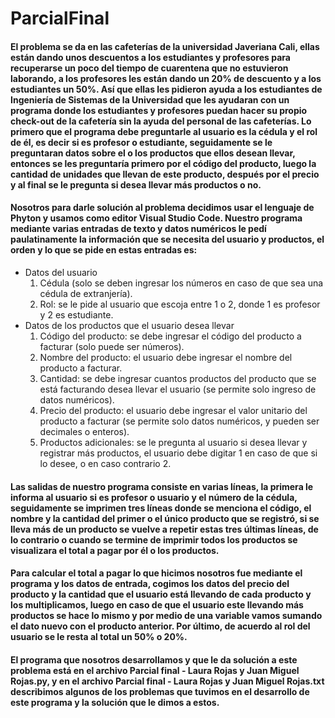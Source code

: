 # ParcialFinal

#### El problema se da en las cafeterías de la universidad Javeriana Cali, ellas están dando unos descuentos a los estudiantes y profesores para recuperarse un poco del tiempo de cuarentena que no estuvieron laborando, a los profesores les están dando un 20% de descuento y a los estudiantes un 50%. Así que ellas les pidieron ayuda a los estudiantes de Ingeniería de Sistemas de la Universidad que les ayudaran con un programa donde los estudiantes y profesores puedan hacer su propio check-out de la cafetería sin la ayuda del personal de las cafeterías. Lo primero que el programa debe preguntarle al usuario es la cédula y el rol de él, es decir si es profesor o estudiante, seguidamente se le preguntaran datos sobre el o los productos que ellos desean llevar, entonces se les preguntaría primero por el código del producto, luego la cantidad de unidades que llevan de este producto, después por el precio y al final se le pregunta si desea llevar más productos o no.

#### Nosotros para darle solución al problema decidimos usar el lenguaje de Phyton y usamos como editor Visual Studio Code. Nuestro programa mediante varias entradas de texto y datos numéricos le pedí paulatinamente la información que se necesita del usuario y productos, el orden y lo que se pide en estas entradas es:

* Datos del usuario
  1. Cédula (solo se deben ingresar los números en caso de que sea una cédula de extranjería).
  2. Rol: se le pide al usuario que escoja entre 1 o 2, donde 1 es profesor y 2 es estudiante.
* Datos de los productos que el usuario desea llevar
  1. Código del producto: se debe ingresar el código del producto a facturar (solo puede ser números). 
  2. Nombre del producto: el usuario debe ingresar el nombre del producto a facturar.
  3. Cantidad: se debe ingresar cuantos productos del producto que se está facturando desea llevar el usuario (se permite solo ingreso de datos numéricos). 
  4. Precio del producto: el usuario debe ingresar el valor unitario del producto a facturar (se permite solo datos numéricos, y pueden ser decimales o enteros). 
  5. Productos adicionales: se le pregunta al usuario si desea llevar y registrar más productos, el usuario debe digitar 1 en caso de que si lo desee, o en caso contrario 2. 

#### Las salidas de nuestro programa consiste en varias líneas, la primera le informa al usuario si es profesor o usuario y el número de la cédula, seguidamente se imprimen tres líneas donde se menciona el código, el nombre y la cantidad del primer o el único producto que se registró, si se lleva más de un producto se vuelve a repetir estas tres últimas líneas, de lo contrario o cuando se termine de imprimir todos los productos se visualizara el total a pagar por él o los productos.

#### Para calcular el total a pagar lo que hicimos nosotros fue mediante el programa y los datos de entrada, cogimos los datos del precio del producto y la cantidad que el usuario está llevando de cada producto y los multiplicamos, luego en caso de que el usuario este llevando más productos se hace lo mismo y por medio de una variable vamos sumando el dato nuevo con el producto anterior. Por último, de acuerdo al rol del usuario se le resta al total un 50% o 20%.

#### El programa que nosotros desarrollamos y que le da solución a este problema está en el archivo Parcial final - Laura Rojas y Juan Miguel Rojas.py, y en el archivo Parcial final - Laura Rojas y Juan Miguel Rojas.txt describimos algunos de los problemas que tuvimos en el desarrollo de este programa y la solución que le dimos a estos. 
